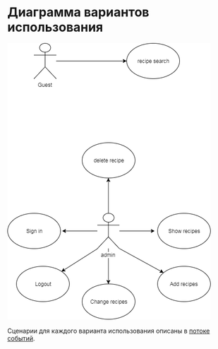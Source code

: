 # Диаграмма вариантов использования

![Диаграмма вариантов использования](UseCase.png)
 
Сценарии для каждого варианта использования описаны в [потоке событий](Flow%20of%20events.md).